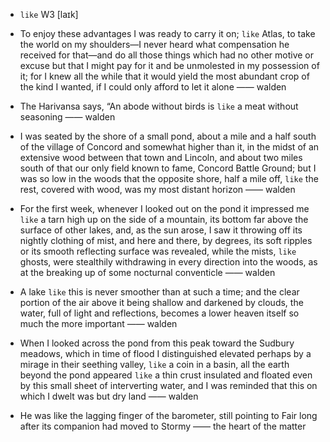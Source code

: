- `like` W3 [laɪk]



-  To enjoy these advantages I was ready to carry it on; `like` Atlas, to take the world on my shoulders﻿—I never heard what compensation he received for that﻿—and do all those things which had no other motive or excuse but that I might pay for it and be unmolested in my possession of it; for I knew all the while that it would yield the most abundant crop of the kind I wanted, if I could only afford to let it alone —— walden

-  The Harivansa says, “An abode without birds is `like` a meat without seasoning —— walden

- I was seated by the shore of a small pond, about a mile and a half south of the village of Concord and somewhat higher than it, in the midst of an extensive wood between that town and Lincoln, and about two miles south of that our only field known to fame, Concord Battle Ground; but I was so low in the woods that the opposite shore, half a mile off, `like` the rest, covered with wood, was my most distant horizon —— walden

-  For the first week, whenever I looked out on the pond it impressed me `like` a tarn high up on the side of a mountain, its bottom far above the surface of other lakes, and, as the sun arose, I saw it throwing off its nightly clothing of mist, and here and there, by degrees, its soft ripples or its smooth reflecting surface was revealed, while the mists, `like` ghosts, were stealthily withdrawing in every direction into the woods, as at the breaking up of some nocturnal conventicle —— walden

-  A lake `like` this is never smoother than at such a time; and the clear portion of the air above it being shallow and darkened by clouds, the water, full of light and reflections, becomes a lower heaven itself so much the more important —— walden

-  When I looked across the pond from this peak toward the Sudbury meadows, which in time of flood I distinguished elevated perhaps by a mirage in their seething valley, `like` a coin in a basin, all the earth beyond the pond appeared `like` a thin crust insulated and floated even by this small sheet of interverting water, and I was reminded that this on which I dwelt was but dry land —— walden

-  He was like the lagging finger of the barometer, still pointing to Fair long after its companion had moved to Stormy —— the heart of the matter